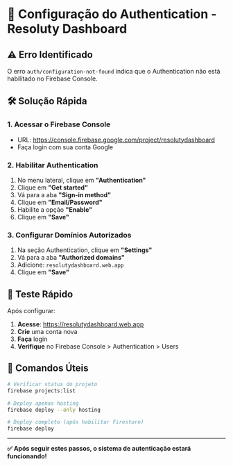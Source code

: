 # 🔐 Configuração do Authentication - Resoluty Dashboard

## ⚠️ Erro Identificado

O erro `auth/configuration-not-found` indica que o Authentication não está habilitado no Firebase Console.

## 🛠️ Solução Rápida

### 1. **Acessar o Firebase Console**
- URL: https://console.firebase.google.com/project/resolutydashboard
- Faça login com sua conta Google

### 2. **Habilitar Authentication**
1. No menu lateral, clique em **"Authentication"**
2. Clique em **"Get started"**
3. Vá para a aba **"Sign-in method"**
4. Clique em **"Email/Password"**
5. Habilite a opção **"Enable"**
6. Clique em **"Save"**

### 3. **Configurar Domínios Autorizados**
1. Na seção Authentication, clique em **"Settings"**
2. Vá para a aba **"Authorized domains"**
3. Adicione: `resolutydashboard.web.app`
4. Clique em **"Save"**

## 🎯 Teste Rápido

Após configurar:
1. **Acesse**: https://resolutydashboard.web.app
2. **Crie** uma conta nova
3. **Faça** login
4. **Verifique** no Firebase Console > Authentication > Users

## 🔧 Comandos Úteis

```bash
# Verificar status do projeto
firebase projects:list

# Deploy apenas hosting
firebase deploy --only hosting

# Deploy completo (após habilitar Firestore)
firebase deploy
```

---

**✅ Após seguir estes passos, o sistema de autenticação estará funcionando!**

